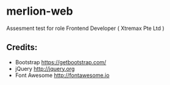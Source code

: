 # merlion-web
Assesment test for role Frontend Developer ( Xtremax Pte Ltd )

## Credits:

- Bootstrap https://getbootstrap.com/
- jQuery http://jquery.org
- Font Awesome http://fontawesome.io